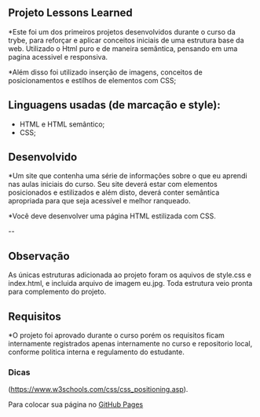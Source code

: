 ## Projeto Lessons Learned
*Este foi um dos primeiros projetos desenvolvidos durante o curso da trybe, para reforçar e aplicar conceitos iniciais de uma estrutura base da web. Utilizado o Html puro e de maneira semântica, pensando em uma pagina acessivel e responsiva.

*Além disso foi utilizado inserção de imagens, conceitos de posicionamentos e estilhos de elementos com CSS;


## Linguagens usadas (de marcação e style):

* HTML e HTML semântico;
* CSS;


## Desenvolvido

*Um site que contenha uma série de informações sobre o que eu aprendi nas aulas iniciais do curso. Seu site deverá estar com elementos posicionados e estilizados e além disto, deverá conter semântica apropriada para que seja acessível e melhor ranqueado.


*Você deve desenvolver uma página HTML estilizada com CSS.

--
## Observação

As únicas estruturas adicionada ao projeto foram os aquivos de style.css e index.html, e incluida arquivo de imagem eu.jpg. Toda estrutura veio pronta para complemento do projeto.


## Requisitos

*O projeto foi aprovado durante o curso porém os requisitos ficam internamente registrados apenas internamente no curso e repositorio local, conforme politica interna e regulamento do estudante.

### Dicas
(https://www.w3schools.com/css/css_positioning.asp).

Para colocar sua página no [GitHub Pages](https://pages.github.com/)

